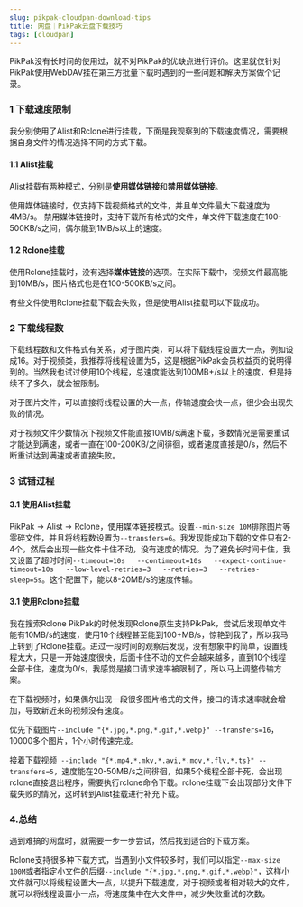 ```yaml
---
slug: pikpak-cloudpan-download-tips
title: 网盘｜PikPak云盘下载技巧
tags: [cloudpan]
---
```


PikPak没有长时间的使用过，就不对PikPak的优缺点进行评价。这里就仅针对PikPak使用WebDAV挂在第三方批量下载时遇到的一些问题和解决方案做个记录。
<!-- truncate -->

### 1 下载速度限制

我分别使用了Alist和Rclone进行挂载，下面是我观察到的下载速度情况，需要根据自身文件的情况选择不同的方式下载。

#### 1.1 Alist挂载
Alist挂载有两种模式，分别是**使用媒体链接**和**禁用媒体链接**。

使用媒体链接时，仅支持下载视频格式的文件，并且单文件最大下载速度为4MB/s。
禁用媒体链接时，支持下载所有格式的文件，单文件下载速度在100-500KB/s之间，偶尔能到1MB/s以上的速度。

#### 1.2 Rclone挂载
使用Rclone挂载时，没有选择**媒体链接**的选项。在实际下载中，视频文件最高能到10MB/s，图片格式也是在100-500KB/s之间。

有些文件使用Rclone挂载下载会失败，但是使用Alist挂载可以下载成功。


### 2 下载线程数
下载线程数和文件格式有关系，对于图片类，可以将下载线程设置大一点，例如设成16。对于视频类，我推荐将线程设置为5，这是根据PikPak会员权益页的说明得到的。当然我也试过使用10个线程，总速度能达到100MB+/s以上的速度，但是持续不了多久，就会被限制。

对于图片文件，可以直接将线程设置的大一点，传输速度会快一点，很少会出现失败的情况。

对于视频文件少数情况下视频文件能直接10MB/s满速下载，多数情况是需要重试才能达到满速，或者一直在100-200KB/之间徘徊，或者速度直接是0/s，然后不断重试达到满速或者直接失败。


### 3 试错过程

#### 3.1 使用Alist挂载
PikPak -> Alist -> Rclone，使用媒体链接模式。设置`--min-size 10M`排除图片等零碎文件，并且将线程数设置为`--transfers=6`。我发现能成功下载的文件只有2-4个，然后会出现一些文件卡住不动，没有速度的情况。为了避免长时间卡住，我又设置了超时时间`--timeout=10s   --contimeout=10s   --expect-continue-timeout=10s   --low-level-retries=3   --retries=3   --retries-sleep=5s`。这个配置下，能以8-20MB/s的速度传输。
#### 3.1 使用Rclone挂载
我在搜索Rclone PikPak的时候发现Rclone原生支持PikPak，尝试后发现单文件能有10MB/s的速度，使用10个线程甚至能到100+MB/s，惊艳到我了，所以我马上转到了Rclone挂载。进过一段时间的观察后发现，没有想象中的简单，设置线程太大，只是一开始速度很快，后面卡住不动的文件会越来越多，直到10个线程全部卡住，速度为0/s，我感觉是接口请求速率被限制了，所以马上调整传输方案。

在下载视频时，如果偶尔出现一段很多图片格式的文件，接口的请求速率就会增加，导致新近来的视频没有速度。

优先下载图片`--include "{*.jpg,*.png,*.gif,*.webp}" --transfers=16`，10000多个图片，1个小时传速完成。

接着下载视频` --include "{*.mp4,*.mkv,*.avi,*.mov,*.flv,*.ts}" --transfers=5`，速度能在20-50MB/s之间徘徊，如果5个线程全部卡死，会出现rclone直接退出程序，需要执行rclone命令下载。rclone挂载下会出现部分文件下载失败的情况，这时转到Alist挂载进行补充下载。


### 4.总结
遇到难搞的网盘时，就需要一步一步尝试，然后找到适合的下载方案。

Rclone支持很多种下载方式，当遇到小文件较多时，我们可以指定`--max-size 100M`或者指定小文件的后缀`--include "{*.jpg,*.png,*.gif,*.webp}"`，这样小文件就可以将线程设置大一点，以提升下载速度，对于视频或者相对较大的文件，就可以将线程设置小一点，将速度集中在大文件中，减少失败重试的次数。
